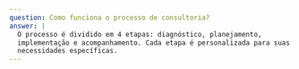 ```yaml
---
question: Como funciona o processo de consultoria?
answer: |
  O processo é dividido em 4 etapas: diagnóstico, planejamento,
  implementação e acompanhamento. Cada etapa é personalizada para suas
  necessidades específicas.
---
```

